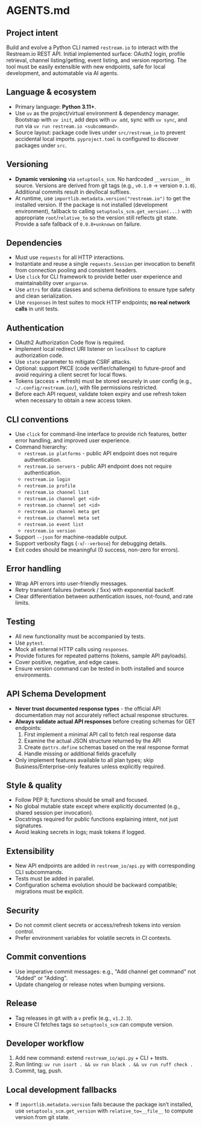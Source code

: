 # AGENTS.md

## Project intent
Build and evolve a Python CLI named `restream.io` to interact with the Restream.io REST API. Initial implemented surface: OAuth2 login, profile retrieval, channel listing/getting, event listing, and version reporting. The tool must be easily extensible with new endpoints, safe for local development, and automatable via AI agents.

## Language & ecosystem
- Primary language: **Python 3.11+**.
- Use `uv` as the project/virtual environment & dependency manager. Bootstrap with `uv init`, add deps with `uv add`, sync with `uv sync`, and run via `uv run restream.io <subcommand>`.
- Source layout: package code lives under `src/restream_io` to prevent accidental local imports. `pyproject.toml` is configured to discover packages under `src`.

## Versioning
- **Dynamic versioning** via `setuptools_scm`. No hardcoded `__version__` in source. Versions are derived from git tags (e.g., `v0.1.0` → version `0.1.0`). Additional commits result in dev/local suffixes.  
- At runtime, use `importlib.metadata.version("restream.io")` to get the installed version. If the package is not installed (development environment), fallback to calling `setuptools_scm.get_version(...)` with appropriate `root`/`relative_to` so the version still reflects git state. Provide a safe fallback of `0.0.0+unknown` on failure.

## Dependencies
- Must use `requests` for all HTTP interactions.  
- Instantiate and reuse a single `requests.Session` per invocation to benefit from connection pooling and consistent headers.  
- Use `click` for CLI framework to provide better user experience and maintainability over `argparse`.
- Use `attrs` for data classes and schema definitions to ensure type safety and clean serialization.
- Use `responses` in test suites to mock HTTP endpoints; **no real network calls** in unit tests.  

## Authentication
- OAuth2 Authorization Code flow is required.  
- Implement local redirect URI listener on `localhost` to capture authorization code.  
- Use `state` parameter to mitigate CSRF attacks.  
- Optional: support PKCE (code verifier/challenge) to future-proof and avoid requiring a client secret for local flows.  
- Tokens (access + refresh) must be stored securely in user config (e.g., `~/.config/restream.io/`), with file permissions restricted.  
- Before each API request, validate token expiry and use refresh token when necessary to obtain a new access token.  

## CLI conventions
- Use `click` for command-line interface to provide rich features, better error handling, and improved user experience.
- Command hierarchy:
  - `restream.io platforms` - public API endpoint does not require authentication.
  - `restream.io servers` - public API endpoint does not require authentication.
  - `restream.io login`  
  - `restream.io profile`  
  - `restream.io channel list`  
  - `restream.io channel get <id>`
  - `restream.io channel set <id>`
  - `restream.io channel meta get`
  - `restream.io channel meta set`
  - `restream.io event list`  
  - `restream.io version`  
- Support `--json` for machine-readable output.  
- Support verbosity flags (`-v`/`--verbose`) for debugging details.  
- Exit codes should be meaningful (0 success, non-zero for errors).  

## Error handling
- Wrap API errors into user-friendly messages.  
- Retry transient failures (network / 5xx) with exponential backoff.  
- Clear differentiation between authentication issues, not-found, and rate limits.  

## Testing
- All new functionality must be accompanied by tests.  
- Use `pytest`.  
- Mock all external HTTP calls using `responses`.  
- Provide fixtures for repeated patterns (tokens, sample API payloads).  
- Cover positive, negative, and edge cases.  
- Ensure version command can be tested in both installed and source environments.

## API Schema Development
- **Never trust documented response types** - the official API documentation may not accurately reflect actual response structures.
- **Always validate actual API responses** before creating schemas for GET endpoints:
  1. First implement a minimal API call to fetch real response data
  2. Examine the actual JSON structure returned by the API
  3. Create `@attrs.define` schemas based on the real response format
  4. Handle missing or additional fields gracefully
- Only implement features available to all plan types; skip Business/Enterprise-only features unless explicitly required.  

## Style & quality
- Follow PEP 8; functions should be small and focused.  
- No global mutable state except where explicitly documented (e.g., shared session per invocation).  
- Docstrings required for public functions explaining intent, not just signatures.  
- Avoid leaking secrets in logs; mask tokens if logged.  

## Extensibility
- New API endpoints are added in `restream_io/api.py` with corresponding CLI subcommands.  
- Tests must be added in parallel.  
- Configuration schema evolution should be backward compatible; migrations must be explicit.  

## Security
- Do not commit client secrets or access/refresh tokens into version control.  
- Prefer environment variables for volatile secrets in CI contexts.  

## Commit conventions
- Use imperative commit messages: e.g., "Add channel get command" not "Added" or "Adding".  
- Update changelog or release notes when bumping versions.  

## Release
- Tag releases in git with a `v` prefix (e.g., `v1.2.3`).  
- Ensure CI fetches tags so `setuptools_scm` can compute version.  

## Developer workflow
1. Add new command: extend `restream_io/api.py` + CLI + tests.  
2. Run linting: `uv run isort . && uv run black . && uv run ruff check .`
3. Commit, tag, push.  

## Local development fallbacks
- If `importlib.metadata.version` fails because the package isn’t installed, use `setuptools_scm.get_version` with `relative_to=__file__` to compute version from git state.  
